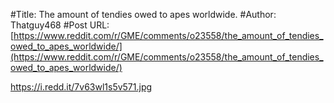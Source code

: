 #Title: The amount of tendies owed to apes worldwide.
#Author: Thatguy468
#Post URL: [https://www.reddit.com/r/GME/comments/o23558/the_amount_of_tendies_owed_to_apes_worldwide/](https://www.reddit.com/r/GME/comments/o23558/the_amount_of_tendies_owed_to_apes_worldwide/)


https://i.redd.it/7v63wl1s5v571.jpg